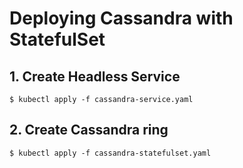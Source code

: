 # Deploying Cassandra with StatefulSet

## 1. Create Headless Service
`$ kubectl apply -f cassandra-service.yaml`
## 2. Create Cassandra ring
`$ kubectl apply -f cassandra-statefulset.yaml`
